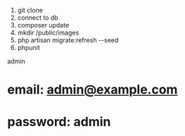 1. git clone
2. connect to db
3. composer update
4. mkdir /public/images
5. php artisan migrate:refresh --seed
6. phpunit


admin
# email:    admin@example.com
# password: admin
